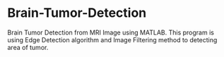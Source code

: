 # Brain-Tumor-Detection
Brain Tumor Detection from MRI Image using MATLAB. This program is using Edge Detection algorithm and Image Filtering method to detecting area of tumor. 
